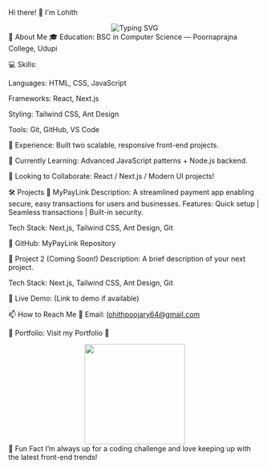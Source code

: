 
Hi there! 👋 I'm Lohith
<div align="center"> <img src="https://readme-typing-svg.herokuapp.com?font=Fira+Code&size=22&pause=1000&color=F7B42C&width=435&lines=Front-End+Developer;React+%7C+Next.js+Enthusiast;Building+Modern+Web+Apps" alt="Typing SVG" /> </div>
🚀 About Me
🎓 Education: BSC in Computer Science — Poornaprajna College, Udupi

💻 Skills:

Languages: HTML, CSS, JavaScript

Frameworks: React, Next.js

Styling: Tailwind CSS, Ant Design

Tools: Git, GitHub, VS Code

💼 Experience: Built two scalable, responsive front-end projects.

🌱 Currently Learning: Advanced JavaScript patterns + Node.js backend.

🤝 Looking to Collaborate: React / Next.js / Modern UI projects!

🛠️ Projects
🚀 MyPayLink
Description:
A streamlined payment app enabling secure, easy transactions for users and businesses.
Features: Quick setup | Seamless transactions | Built-in security.

Tech Stack: Next.js, Tailwind CSS, Ant Design, Git

🔗 GitHub: MyPayLink Repository

🚧 Project 2 (Coming Soon!)
Description: A brief description of your next project.

Tech Stack: Next.js, Tailwind CSS, Ant Design, Git

🔗 Live Demo: (Link to demo if available)

📫 How to Reach Me
📧 Email: lohithpoojary64@gmail.com

🔗 Portfolio: Visit my Portfolio 🚀

<div align="center"> <img src="https://media.giphy.com/media/3o7aD2saalBwwftBIY/giphy.gif" width="200" /> </div>
🌟 Fun Fact
I’m always up for a coding challenge and love keeping up with the latest front-end trends!
